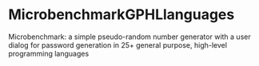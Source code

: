 # MicrobenchmarkGPHLlanguages
Microbenchmark: a simple pseudo-random number generator with a user dialog for password generation in 25+ general purpose, high-level programming languages

